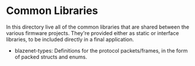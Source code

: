 # Common Libraries
In this directory live all of the common libraries that are shared between the various firmware projects. They're provided either as static or interface libraries, to be included directly in a final application.

- blazenet-types: Definitions for the protocol packets/frames, in the form of packed structs and enums.
